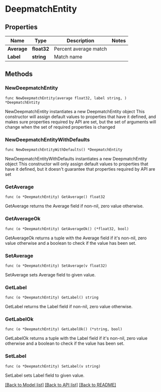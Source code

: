 # DeepmatchEntity

## Properties

Name | Type | Description | Notes
------------ | ------------- | ------------- | -------------
**Average** | **float32** | Percent average match | 
**Label** | **string** | Match name | 

## Methods

### NewDeepmatchEntity

`func NewDeepmatchEntity(average float32, label string, ) *DeepmatchEntity`

NewDeepmatchEntity instantiates a new DeepmatchEntity object
This constructor will assign default values to properties that have it defined,
and makes sure properties required by API are set, but the set of arguments
will change when the set of required properties is changed

### NewDeepmatchEntityWithDefaults

`func NewDeepmatchEntityWithDefaults() *DeepmatchEntity`

NewDeepmatchEntityWithDefaults instantiates a new DeepmatchEntity object
This constructor will only assign default values to properties that have it defined,
but it doesn't guarantee that properties required by API are set

### GetAverage

`func (o *DeepmatchEntity) GetAverage() float32`

GetAverage returns the Average field if non-nil, zero value otherwise.

### GetAverageOk

`func (o *DeepmatchEntity) GetAverageOk() (*float32, bool)`

GetAverageOk returns a tuple with the Average field if it's non-nil, zero value otherwise
and a boolean to check if the value has been set.

### SetAverage

`func (o *DeepmatchEntity) SetAverage(v float32)`

SetAverage sets Average field to given value.


### GetLabel

`func (o *DeepmatchEntity) GetLabel() string`

GetLabel returns the Label field if non-nil, zero value otherwise.

### GetLabelOk

`func (o *DeepmatchEntity) GetLabelOk() (*string, bool)`

GetLabelOk returns a tuple with the Label field if it's non-nil, zero value otherwise
and a boolean to check if the value has been set.

### SetLabel

`func (o *DeepmatchEntity) SetLabel(v string)`

SetLabel sets Label field to given value.



[[Back to Model list]](../README.md#documentation-for-models) [[Back to API list]](../README.md#documentation-for-api-endpoints) [[Back to README]](../README.md)


